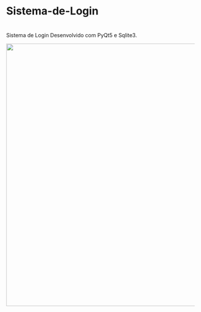 # <h1>Sistema-de-Login<h1>
  
<p>Sistema de Login Desenvolvido com PyQt5 e Sqlite3.<p>

<div align="center">
<img src="https://user-images.githubusercontent.com/63606619/131741226-65015be7-d7a6-47fa-a70b-17ee63ea61b9.PNG" width="700px" />
</div>
